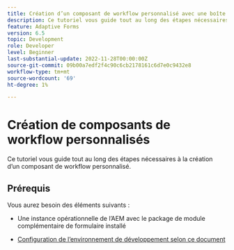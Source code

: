 ```yaml
---
title: Création d’un composant de workflow personnalisé avec une boîte de dialogue
description: Ce tutoriel vous guide tout au long des étapes nécessaires à la création d’un composant de workflow personnalisé.
feature: Adaptive Forms
version: 6.5
topic: Development
role: Developer
level: Beginner
last-substantial-update: 2022-11-28T00:00:00Z
source-git-commit: 09b00a7edf2f4c90c6cb2178161c6d7e0c9432e8
workflow-type: tm+mt
source-wordcount: '69'
ht-degree: 1%

---
```


# Création de composants de workflow personnalisés

Ce tutoriel vous guide tout au long des étapes nécessaires à la création d’un composant de workflow personnalisé.

## Prérequis

Vous aurez besoin des éléments suivants :

* Une instance opérationnelle de l’AEM avec le package de module complémentaire de formulaire installé

* [Configuration de l’environnement de développement selon ce document](https://experienceleague.adobe.com/docs/experience-manager-learn/forms/creating-your-first-osgi-bundle/create-your-first-osgi-bundle.html)



